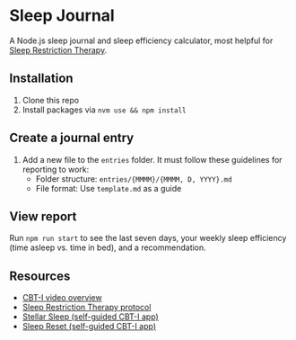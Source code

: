 # Sleep Journal

A Node.js sleep journal and sleep efficiency calculator, most helpful for [Sleep Restriction Therapy](https://stanfordhealthcare.org/medical-treatments/c/cognitive-behavioral-therapy-insomnia/procedures/sleep-restriction.html).

## Installation

1. Clone this repo
2. Install packages via `nvm use && npm install`

## Create a journal entry

1. Add a new file to the `entries` folder. It must follow these guidelines for reporting to work:
   - Folder structure: `entries/{MMMM}/{MMMM, D, YYYY}.md`
   - File format: Use `template.md` as a guide

## View report

Run `npm run start` to see the last seven days, your weekly sleep efficiency (time asleep vs. time in bed), and a recommendation.

## Resources

- [CBT-I video overview](https://www.youtube.com/watch?v=PFP7LOQNbO8&themeRefresh=1)
- [Sleep Restriction Therapy protocol](https://stanfordhealthcare.org/medical-treatments/c/cognitive-behavioral-therapy-insomnia/procedures/sleep-restriction.html)
- [Stellar Sleep (self-guided CBT-I app)](https://stellarsleep.com/)
- [Sleep Reset (self-guided CBT-I app)](https://www.thesleepreset.com/)

